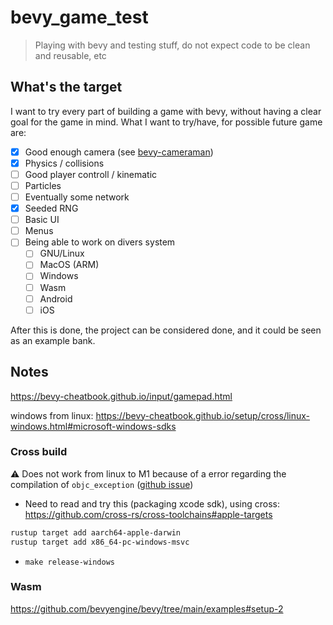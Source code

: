 # bevy_game_test

> Playing with bevy and testing stuff, do not expect code to be clean and reusable, etc

## What's the target

I want to try every part of building a game with bevy, without having a clear goal for the game in mind.
What I want to try/have, for possible future game are:

- [x] Good enough camera (see [bevy-cameraman](https://github.com/fabienjuif/bevy_cameraman))
- [x] Physics / collisions
- [ ] Good player controll / kinematic
- [ ] Particles
- [ ] Eventually some network
- [x] Seeded RNG
- [ ] Basic UI
- [ ] Menus
- [ ] Being able to work on divers system
  - [ ] GNU/Linux
  - [ ] MacOS (ARM)
  - [ ] Windows
  - [ ] Wasm
  - [ ] Android
  - [ ] iOS

After this is done, the project can be considered done, and it could be seen as an example bank.

## Notes

https://bevy-cheatbook.github.io/input/gamepad.html

windows from linux: https://bevy-cheatbook.github.io/setup/cross/linux-windows.html#microsoft-windows-sdks

### Cross build

⚠️ Does not work from linux to M1 because of a error regarding the compilation of `objc_exception` ([github issue](https://github.com/SSheldon/rust-objc-exception/issues/13))

- Need to read and try this (packaging xcode sdk), using cross: https://github.com/cross-rs/cross-toolchains#apple-targets

```sh
rustup target add aarch64-apple-darwin
rustup target add x86_64-pc-windows-msvc
```

- `make release-windows`

### Wasm

https://github.com/bevyengine/bevy/tree/main/examples#setup-2
